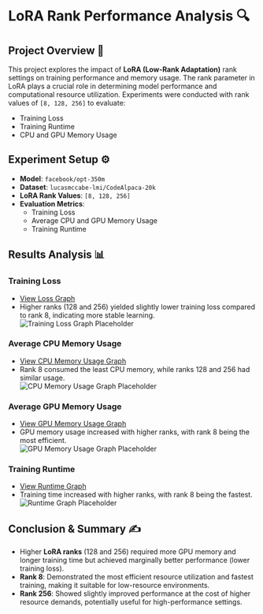 # LoRA Rank Performance Analysis 🔍

## Project Overview 🎯

This project explores the impact of **LoRA (Low-Rank Adaptation)** rank settings on training performance and memory usage. The rank parameter in LoRA plays a crucial role in determining model performance and computational resource utilization. Experiments were conducted with rank values of `[8, 128, 256]` to evaluate:

- Training Loss
- Training Runtime
- CPU and GPU Memory Usage

## Experiment Setup ⚙️

- **Model**: `facebook/opt-350m`
- **Dataset**: `lucasmccabe-lmi/CodeAlpaca-20k`
- **LoRA Rank Values**: `[8, 128, 256]`
- **Evaluation Metrics**:
  - Training Loss
  - Average CPU and GPU Memory Usage
  - Training Runtime

## Results Analysis 📊

### Training Loss
- [View Loss Graph](https://api.wandb.ai/links/wrtyu0603-illinois-institute-of-technology/630d7aty)
- Higher ranks (128 and 256) yielded slightly lower training loss compared to rank 8, indicating more stable learning.  
![Training Loss Graph Placeholder](#)

### Average CPU Memory Usage
- [View CPU Memory Usage Graph](https://api.wandb.ai/links/wrtyu0603-illinois-institute-of-technology/1ocbxayx)
- Rank 8 consumed the least CPU memory, while ranks 128 and 256 had similar usage.  
![CPU Memory Usage Graph Placeholder](#)

### Average GPU Memory Usage
- [View GPU Memory Usage Graph](https://api.wandb.ai/links/wrtyu0603-illinois-institute-of-technology/wyhl2pom)
- GPU memory usage increased with higher ranks, with rank 8 being the most efficient.  
![GPU Memory Usage Graph Placeholder](#)

### Training Runtime
- [View Runtime Graph](https://api.wandb.ai/links/wrtyu0603-illinois-institute-of-technology/m2u59eri)
- Training time increased with higher ranks, with rank 8 being the fastest.  
![Runtime Graph Placeholder](#)

## Conclusion & Summary ✍️

- Higher **LoRA ranks** (128 and 256) required more GPU memory and longer training time but achieved marginally better performance (lower training loss).
- **Rank 8**: Demonstrated the most efficient resource utilization and fastest training, making it suitable for low-resource environments.
- **Rank 256**: Showed slightly improved performance at the cost of higher resource demands, potentially useful for high-performance settings.
